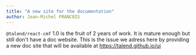 ```yaml
---
title: "A new site for the documentation"
author: Jean-Michel FRANCOIS
---
```


`@talend/react-cmf` 1.0 is the fruit of 2 years of work. It is mature enough but still don't have a doc website. This is the issue we adress here by providing a new doc site that will be available at https://talend.github.io/ui

